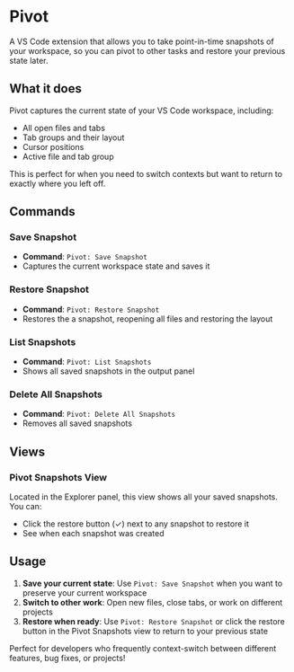 # Pivot

A VS Code extension that allows you to take point-in-time snapshots of your workspace, so you can pivot to other tasks and restore your previous state later.

## What it does

Pivot captures the current state of your VS Code workspace, including:

- All open files and tabs
- Tab groups and their layout
- Cursor positions
- Active file and tab group

This is perfect for when you need to switch contexts but want to return to exactly where you left off.

## Commands

### Save Snapshot

- **Command**: `Pivot: Save Snapshot`
- Captures the current workspace state and saves it

### Restore Snapshot

- **Command**: `Pivot: Restore Snapshot`
- Restores the a snapshot, reopening all files and restoring the layout

### List Snapshots

- **Command**: `Pivot: List Snapshots`
- Shows all saved snapshots in the output panel

### Delete All Snapshots

- **Command**: `Pivot: Delete All Snapshots`
- Removes all saved snapshots

## Views

### Pivot Snapshots View

Located in the Explorer panel, this view shows all your saved snapshots. You can:

- Click the restore button (✓) next to any snapshot to restore it
- See when each snapshot was created

## Usage

1. **Save your current state**: Use `Pivot: Save Snapshot` when you want to preserve your current workspace
2. **Switch to other work**: Open new files, close tabs, or work on different projects
3. **Restore when ready**: Use `Pivot: Restore Snapshot` or click the restore button in the Pivot Snapshots view to return to your previous state

Perfect for developers who frequently context-switch between different features, bug fixes, or projects!
